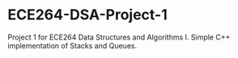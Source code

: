 # ECE264-DSA-Project-1
Project 1 for ECE264 Data Structures and Algorithms I. Simple C++ implementation of Stacks and Queues.
